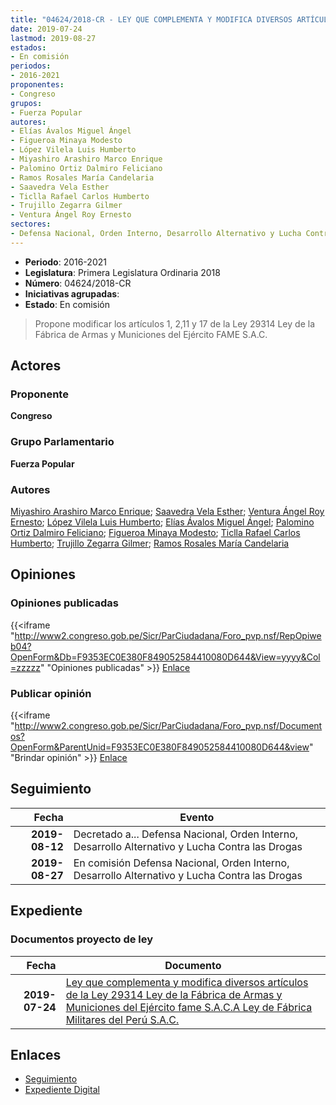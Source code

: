 ```yaml
---
title: "04624/2018-CR - LEY QUE COMPLEMENTA Y MODIFICA DIVERSOS ARTÍCULOS DE LA LEY 29314 LEY DE LA FÁBRICA DE ARMAS MUNICIONES DEL EJÉRCITO FAME S.A.C. A LA LEY DE FÁBRICAS MILITARES DEL PERÚ S.A.C."
date: 2019-07-24
lastmod: 2019-08-27
estados:
- En comisión
periodos:
- 2016-2021
proponentes:
- Congreso
grupos:
- Fuerza Popular
autores:
- Elías Ávalos Miguel Ángel
- Figueroa Minaya Modesto
- López Vilela Luis Humberto
- Miyashiro Arashiro Marco Enrique
- Palomino Ortiz Dalmiro Feliciano
- Ramos Rosales María Candelaria
- Saavedra Vela Esther
- Ticlla Rafael Carlos Humberto
- Trujillo Zegarra Gilmer
- Ventura Ángel Roy Ernesto
sectores:
- Defensa Nacional, Orden Interno, Desarrollo Alternativo y Lucha Contra las Drogas
---
```

- **Periodo**: 2016-2021
- **Legislatura**: Primera Legislatura Ordinaria 2018
- **Número**: 04624/2018-CR
- **Iniciativas agrupadas**: 
- **Estado**: En comisión

> Propone modificar los artículos 1, 2,11 y 17 de la Ley 29314 Ley de la Fábrica de Armas y Municiones del Ejército FAME S.A.C.


## Actores

### Proponente

**Congreso**

### Grupo Parlamentario

**Fuerza Popular**

### Autores

[Miyashiro Arashiro Marco Enrique](mailto:mailto:mmiyashiro@congreso.gob.pe); [Saavedra Vela Esther](mailto:mailto:esaavedra@congreso.gob.pe); [Ventura Ángel Roy Ernesto](mailto:mailto:rventura@congreso.gob.pe); [López Vilela Luis Humberto](mailto:mailto:llopezv@congreso.gob.pe); [Elías Ávalos Miguel Ángel](mailto:mailto:melias@congreso.gob.pe); [Palomino Ortiz Dalmiro Feliciano](mailto:mailto:dfpalomino@congreso.gob.pe); [Figueroa Minaya Modesto](mailto:mailto:mfigueroam@congreso.gob.pe); [Ticlla Rafael Carlos Humberto](mailto:mailto:cticlla@congreso.gob.pe); [Trujillo Zegarra Gilmer](mailto:mailto:gtrujilloz@congreso.gob.pe); [Ramos Rosales María Candelaria](mailto:mailto:mramosr@congreso.gob.pe)

## Opiniones

### Opiniones publicadas

{{<iframe "http://www2.congreso.gob.pe/Sicr/ParCiudadana/Foro_pvp.nsf/RepOpiweb04?OpenForm&Db=F9353EC0E380F849052584410080D644&View=yyyy&Col=zzzzz" "Opiniones publicadas" >}}
[Enlace](http://www2.congreso.gob.pe/Sicr/ParCiudadana/Foro_pvp.nsf/RepOpiweb04?OpenForm&Db=F9353EC0E380F849052584410080D644&View=yyyy&Col=zzzzz)

### Publicar opinión

{{<iframe "http://www2.congreso.gob.pe/Sicr/ParCiudadana/Foro_pvp.nsf/Documentos?OpenForm&ParentUnid=F9353EC0E380F849052584410080D644&view" "Brindar opinión" >}}
[Enlace](http://www2.congreso.gob.pe/Sicr/ParCiudadana/Foro_pvp.nsf/Documentos?OpenForm&ParentUnid=F9353EC0E380F849052584410080D644&view)


## Seguimiento

| Fecha | Evento |
|------:|--------|
| **2019-08-12** | Decretado a... Defensa Nacional, Orden Interno, Desarrollo Alternativo y Lucha Contra las Drogas |
| **2019-08-27** | En comisión Defensa Nacional, Orden Interno, Desarrollo Alternativo y Lucha Contra las Drogas |

## Expediente

### Documentos proyecto de ley

| Fecha | Documento |
|------:|-----------|
| **2019-07-24** | [Ley que complementa y modifica diversos artículos de la Ley 29314 Ley de la Fábrica de Armas y Municiones del Ejército fame S.A.C.A Ley de Fábrica Militares del Perú S.A.C.](http://www.leyes.congreso.gob.pe/Documentos/2016_2021/Proyectos_de_Ley_y_de_Resoluciones_Legislativas/PL0462420190724..pdf) |

## Enlaces

- [Seguimiento](http://www2.congreso.gob.pe/Sicr/TraDocEstProc/CLProLey2016.nsf/f7fff46988ca05b1052578e100829cc7/7f8903522c4ce84a05258442005789ee?OpenDocument)
- [Expediente Digital](http://www2.congreso.gob.pe/Sicr/TraDocEstProc/Expvirt_2011.nsf/visbusqptramdoc1621/04624?opendocument)

